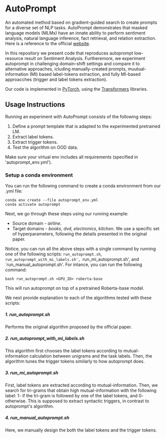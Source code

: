 # AutoPrompt
An automated method based on gradient-guided search to create prompts for a diverse set of NLP tasks. AutoPrompt demonstrates that masked language models (MLMs) have an innate ability to perform sentiment analysis, natural language inference, fact retrieval, and relation extraction. Here is a reference to the official  [website](https://ucinlp.github.io/autoprompt/).


 
In this repository we present code that reproduces autoprompt low-resource result on Sentiment Analysis. Furtheremore, we experiment autoprompt in challenging domain-shift settings and compare it to alternative approaches, icluding manually-created prompts, muutual-information (MI) based label-tokens extraction, and fully MI-based approacches (trigger and label tokens extraction). 


Our code is implemented in [PyTorch](https://pytorch.org/), using the [Transformers](https://github.com/huggingface/transformers) libraries. 

## Usage Instructions

Running an experiment with AutoPrompt consists of the following steps:

1. Define a prompt template that is adapted to the experimented pretrained LM. 
2. Extract label tokens. 
3. Extract trigger tokens.
4. Test the algorithm on OOD data.

Make sure your virtual env includes all requirements (specified in 'autoprompt_env.yml').

### Setup a conda environment
You can run the following command to create a conda environment from our .yml file:
```
conda env create --file autoprompt_env.yml
conda activate autoprompt
```

Next, we go through these steps using our running example:
- Source domain - _airline_.
- Target domains - _books_, _dvd_, _electronics_, _kitchen_.
We use a specific set of hyperparameters, following the details presented in the original paper. 


Notice, you can run all the above steps with a single command by running one of the following scripts: `run_autoprompt.sh`, `run_autoprompt_with_mi_labels.sh', `run_mi_autoprompt.sh', and `run_manual_autoprompt.sh'. For intance, you can run the following command:
```
bash run_autoprompt.sh <GPU_ID> roberta-base
```
This will run autoprompt on top of a pretrained Roberta-base model.

We next provide explanation to each of the algorithms tested with these scripts:

##### 1. run_autoprompt.sh
Performs the original algorithm proposed by the official paper.

##### 2. run_autoprompt_with_mi_labels.sh
This algorithm first chooses the label tokens according to mutual-information calculation between unigrams and the task labels. Then, the algorithm tunes the trigger tokens similarly to how autoprompt does.

##### 3. run_mi_autoprompt.sh
First, label tokens are extracted according to mutual-information. Then, we search for tri-grams that obtain high mutual-information with the following label: 1- if the tri-gram is followed by one of the label tokens, and 0- otherwise. This is supposed to extract syntactic triggers, in contrast to autoprompt's algorithm.

##### 4. run_manual_autoprompt.sh
Here, we manually design the both the label tokens and the trigger tokens.




